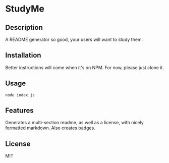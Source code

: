 # StudyMe

## Description
A README generator so good, your users will want to study them. 

## Installation
Better instructions will come when it's on NPM. For now, please just clone it. 

## Usage
`node index.js`

## Features
Generates a multi-section readme, as well as a license, with nicely formatted markdown. 
Also creates badges. 

## License
MIT
